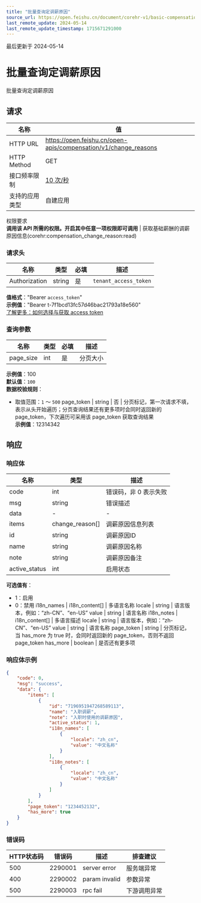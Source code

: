 ```yaml
---
title: "批量查询定调薪原因"
source_url: https://open.feishu.cn/document/corehr-v1/basic-compensation/compensation-setting-and-adjustment/list
last_remote_update: 2024-05-14
last_remote_update_timestamp: 1715671291000
---
```

最后更新于 2024-05-14

# 批量查询定调薪原因

批量查询定调薪原因

## 请求
名称 | 值
---|---
HTTP URL | https://open.feishu.cn/open-apis/compensation/v1/change_reasons
HTTP Method | GET
接口频率限制 | [10 次/秒](https://open.feishu.cn/document/ukTMukTMukTM/uUzN04SN3QjL1cDN)
支持的应用类型 | 自建应用
权限要求  
            **调用该 API 所需的权限。开启其中任意一项权限即可调用** | 获取基础薪酬的调薪原因信息(corehr:compensation_change_reason:read)

### 请求头

名称 | 类型 | 必填 | 描述
--- | --- | --- | ---
Authorization | string | 是 | `tenant_access_token`  
**值格式**："Bearer `access_token`"  
**示例值**："Bearer t-7f1bcd13fc57d46bac21793a18e560"  
[了解更多：如何选择与获取 access token](https://open.feishu.cn/document/uAjLw4CM/ugTN1YjL4UTN24CO1UjN/trouble-shooting/how-to-choose-which-type-of-token-to-use)

### 查询参数

名称 | 类型 | 必填 | 描述
--- | --- | --- | ---
page_size | int | 是 | 分页大小  
**示例值**：100  
**默认值**：`100`  
**数据校验规则**：  
- 取值范围：`1` ～ `500`
page_token | string | 否 | 分页标记，第一次请求不填，表示从头开始遍历；分页查询结果还有更多项时会同时返回新的 page_token，下次遍历可采用该 page_token 获取查询结果  
**示例值**：12314342

## 响应

### 响应体

名称 | 类型 | 描述
--- | --- | ---
code | int | 错误码，非 0 表示失败
msg | string | 错误描述
data | \- | \-
items | change_reason\[\] | 调薪原因信息列表
id | string | 调薪原因ID
name | string | 调薪原因名称
note | string | 调薪原因备注
active_status | int | 启用状态  
**可选值有**：  
- 1：启用  
- 0：禁用
i18n_names | i18n_content\[\] | 多语言名称
locale | string | 语言版本，例如：“zh-CN”、“en-US”
value | string | 语言名称
i18n_notes | i18n_content\[\] | 多语言描述
locale | string | 语言版本，例如：“zh-CN”、“en-US”
value | string | 语言名称
page_token | string | 分页标记，当 has_more 为 true 时，会同时返回新的 page_token，否则不返回 page_token
has_more | boolean | 是否还有更多项

### 响应体示例
```json
{
    "code": 0,
    "msg": "success",
    "data": {
        "items": [
            {
                "id": "7196951947268589113",
                "name": "入职调薪",
                "note": "入职时使用的调薪原因",
                "active_status": 1,
                "i18n_names": [
                    {
                        "locale": "zh_cn",
                        "value": "中文名称"
                    }
                ],
                "i18n_notes": [
                    {
                        "locale": "zh_cn",
                        "value": "中文名称"
                    }
                ]
            }
        ],
        "page_token": "1234452132",
        "has_more": true
    }
}
```

### 错误码

HTTP状态码 | 错误码 | 描述 | 排查建议
--- | --- | --- | ---
500 | 2290001 | server error | 服务端异常
400 | 2290002 | param invalid | 参数异常
500 | 2290003 | rpc fail | 下游调用异常
